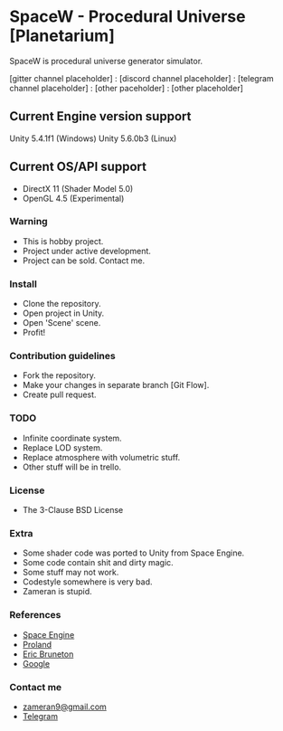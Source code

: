 # SpaceW - Procedural Universe [Planetarium] #

SpaceW is procedural universe generator simulator.

[gitter channel placeholder] : [discord channel placeholder] : [telegram channel placeholder] : [other paceholder] : [other placeholder]

## Current Engine version support ##
Unity 5.4.1f1 (Windows)
Unity 5.6.0b3 (Linux)

## Current OS/API support ##
* DirectX 11 (Shader Model 5.0)
* OpenGL 4.5 (Experimental)

### Warning ###
* This is hobby project.
* Project under active development.
* Project can be sold. Contact me.

### Install ###
* Clone the repository.
* Open project in Unity.
* Open 'Scene' scene.
* Profit!

### Contribution guidelines ###
* Fork the repository.
* Make your changes in separate branch [Git Flow].
* Create pull request.

### TODO ###
* Infinite coordinate system.
* Replace LOD system.
* Replace atmosphere with volumetric stuff.
* Other stuff will be in trello.

### License ###
* The 3-Clause BSD License

### Extra ###
* Some shader code was ported to Unity from Space Engine.
* Some code contain shit and dirty magic.
* Some stuff may not work.
* Codestyle somewhere is very bad.
* Zameran is stupid.

### References ###
* [Space Engine](http://spaceengine.org/)
* [Proland](http://proland.imag.fr/)
* [Eric Bruneton](http://www-evasion.imag.fr/Membres/Eric.Bruneton/)
* [Google](https://www.google.com)

### Contact me ###
* [zameran9@gmail.com](zameran9@gmail.com)
* [Telegram](https://t.me/zameran)
